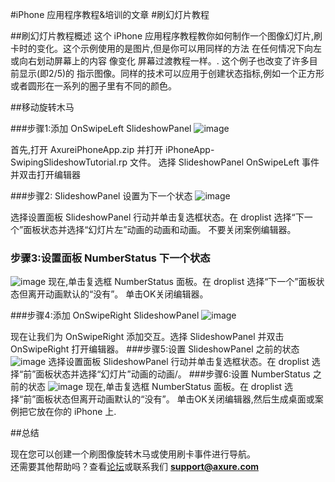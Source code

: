 
#iPhone 应用程序教程&培训的文章
#刷幻灯片教程

##刷幻灯片教程概述
这个 iPhone 应用程序教程教你如何制作一个图像幻灯片,刷卡时的变化。这个示例使用的是图片,但是你可以用同样的方法 在任何情况下向左或向右划动屏幕上的内容  像变化 屏幕过渡教程一样。.
这个例子也改变了许多目前显示(即2/5)的 指示图像。同样的技术可以应用于创建状态指标,例如一个正方形或者圆形在一系列的圈子里有不同的颜色。

##移动旋转木马 
 
###步骤1:添加 OnSwipeLeft SlideshowPanel
![image](https://raw.githubusercontent.com/jikexueyuanwiki/axure/master/images/iphone-appswiping-slideshow1.png)
 
首先,打开  AxureiPhoneApp.zip  并打开 iPhoneApp-SwipingSlideshowTutorial.rp 文件。
选择 SlideshowPanel OnSwipeLeft 事件并双击打开编辑器
 
###步骤2: SlideshowPanel 设置为下一个状态
![image](https://raw.githubusercontent.com/jikexueyuanwiki/axure/master/images/iphone-appswiping-slideshow2.png)
 
选择设置面板 SlideshowPanel 行动并单击复选框状态。在 droplist 选择“下一个”面板状态并选择“幻灯片左”动画的动画和动画。
不要关闭案例编辑器。
### 步骤3:设置面板 NumberStatus 下一个状态
![image](https://raw.githubusercontent.com/jikexueyuanwiki/axure/master/images/iphone-appswiping-slideshow3.png)
 现在,单击复选框 NumberStatus 面板。在 droplist 选择“下一个”面板状态但离开动画默认的“没有”。
单击OK关闭编辑器。
 


###步骤4:添加 OnSwipeRight SlideshowPanel
![image](https://raw.githubusercontent.com/jikexueyuanwiki/axure/master/images/iphone-appswiping-slideshow4.png)

 
现在让我们为 OnSwipeRight 添加交互。选择 SlideshowPanel 并双击 OnSwipeRight 打开编辑器。
###步骤5:设置 SlideshowPanel 之前的状态
 ![image](https://raw.githubusercontent.com/jikexueyuanwiki/axure/master/images/iphone-appswiping-slideshow5.png)
选择设置面板 SlideshowPanel 行动并单击复选框状态。在 droplist 选择“前”面板状态并选择“幻灯片”动画的动画/。 
###步骤6:设置 NumberStatus 之前的状态
![image](https://raw.githubusercontent.com/jikexueyuanwiki/axure/master/images/iphone-appswiping-slideshow6.png)
 现在,单击复选框 NumberStatus 面板。在 droplist 选择“前”面板状态但离开动画默认的“没有”。
单击OK关闭编辑器,然后生成桌面或案例把它放在你的 iPhone 上.

##总结
 
现在您可以创建一个刷图像旋转木马或使用刷卡事件进行导航。  
还需要其他帮助吗？查看[论坛](http://www.axure.com/c/forum.php)或联系我们 **support@axure.com**
